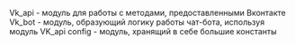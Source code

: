Vk_api - модуль для работы с методами, предоставленными Вконтакте
Vk_bot - модуль, образующий логику работы чат-бота, используя модуль VK_api
config - модуль, хранящий в себе большие константы
